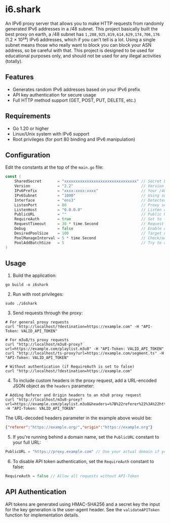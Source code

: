 # i6.shark

An IPv6 proxy server that allows you to make HTTP requests from randomly generated IPv6 addresses in a /48 subnet. This project basically built the best proxy on earth, a /48 subnet has `1,208,925,819,614,629,174,706,176` (1.2 × 10²⁴) IPv6 addresses, which if you can't tell is a lot. Using a single subnet means those who really want to block you can block your ASN address, so be careful with that. This project is designed to be used for educational purposes only, and should not be used for any illegal activities (totally).

## Features

- Generates random IPv6 addresses based on your IPv6 prefix
- API key authentication for secure usage
- Full HTTP method support (GET, POST, PUT, DELETE, etc.)

## Requirements

- Go 1.20 or higher
- Linux/Unix system with IPv6 support
- Root privileges (for port 80 binding and IPv6 manipulation)

## Configuration

Edit the constants at the top of the `main.go` file:

```go
const (
	SharedSecret       = "xxxxxxxxxxxxxxxxxxxxxxxxxxxxxxxx" // Secret between client & server
	Version            = "2.2"                              // Version of the script
	IPv6Prefix         = "xxxx:xxxx:xxxx"                   // Your /48 prefix
	IPv6Subnet         = "1000"                             // Using subnet 1000 within your /48
	Interface          = "ens3"                             // Detected interface from your system
	ListenPort         = 80                                 // Proxy server port
	ListenHost         = "0.0.0.0"                          // Listen on all interfaces
	PublicURL          = ""                                 // Public URL for proxy endpoints (empty to use request host)
	RequireAuth        = true                               // Set to false to disable API token authentication
	RequestTimeout     = 30 * time.Second                   // Request timeout in seconds
	Debug              = false                              // Enable debug output
	DesiredPoolSize    = 100                                // Target number of IPs in the pool
	PoolManageInterval = 5 * time.Second                    // Check/add less frequently (every 5 seconds)
	PoolAddBatchSize   = 5                                  // Try to add up to 5 IPs per cycle if needed
)
```

## Usage

1. Build the application:
```
go build -o i6shark
```

2. Run with root privileges:
```
sudo ./i6shark
```

3. Send requests through the proxy:
```
# For general proxy requests
curl "http://localhost/?destination=https://example.com" -H "API-Token: VALID_API_TOKEN"

# For m3u8/ts proxy requests
curl "http://localhost/m3u8-proxy?url=https://example.com/playlist.m3u8" -H "API-Token: VALID_API_TOKEN"
curl "http://localhost/ts-proxy?url=https://example.com/segment.ts" -H "API-Token: VALID_API_TOKEN"

# Without authentication (if RequireAuth is set to false)
curl "http://localhost/?destination=https://example.com"
```

4. To include custom headers in the proxy request, add a URL-encoded JSON object as the `headers` parameter:
```
# Adding Referer and Origin headers to an m3u8 proxy request
curl "http://localhost/m3u8-proxy?url=https://example.com/playlist.m3u8&headers=%7B%22referer%22%3A%22https%3A%2F%2Fexample.org%2F%22%2C%22origin%22%3A%22https%3A%2F%2Fexample.org%22%7D" -H "API-Token: VALID_API_TOKEN"
```

The URL-decoded headers parameter in the example above would be:
```json
{"referer":"https://example.org/","origin":"https://example.org"}
```

5. If you're running behind a domain name, set the `PublicURL` constant to your full URL:
```go
PublicURL = "https://proxy.example.com" // Use your actual domain if you are behind a reverse proxy
```

6. To disable API token authentication, set the `RequireAuth` constant to false:
```go
RequireAuth = false // Allow all requests without API-Token
```

## API Authentication

API tokens are generated using HMAC-SHA256 and a secret key the input for the key generation is the user-agent header. See the `validateAPIToken` function for implementation details.
